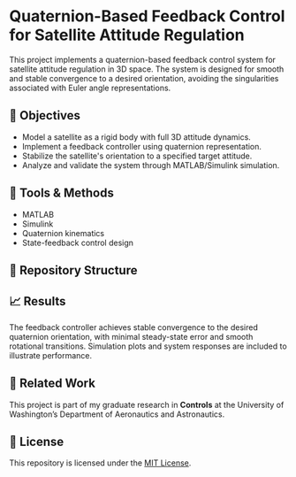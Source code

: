 # Quaternion-Based Feedback Control for Satellite Attitude Regulation

This project implements a quaternion-based feedback control system for satellite attitude regulation in 3D space. The system is designed for smooth and stable convergence to a desired orientation, avoiding the singularities associated with Euler angle representations.

## 📌 Objectives
- Model a satellite as a rigid body with full 3D attitude dynamics.
- Implement a feedback controller using quaternion representation.
- Stabilize the satellite's orientation to a specified target attitude.
- Analyze and validate the system through MATLAB/Simulink simulation.

## 🧰 Tools & Methods
- MATLAB 
- Simulink
- Quaternion kinematics
- State-feedback control design

## 📂 Repository Structure

## 📈 Results
The feedback controller achieves stable convergence to the desired quaternion orientation, with minimal steady-state error and smooth rotational transitions. Simulation plots and system responses are included to illustrate performance.

## 🔗 Related Work
This project is part of my graduate research in **Controls** at the University of Washington’s Department of Aeronautics and Astronautics.

## 📄 License
This repository is licensed under the [MIT License](./LICENSE).


